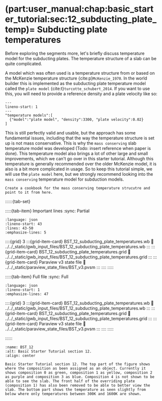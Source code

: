 (part:user_manual:chap:basic_starter_tutorial:sec:12_subducting_plate_temp)=
Subducting plate temperatures
=============================

Before exploring the segments more, let's briefly discuss temperature model for the subducting plates. The temperature structure of a slab can be quite complicated. 

A model which was often used is a temperature structure from or based on the McKenzie temperature structure {cite:p}`McKenzie_1970`. In the world builder this is implemented as the subducting plate temperature model called the `plate model` {cite:t}`turcotte_schubert_2014`. If you want to use this, you will need to provide a reference density and a plate velocity like so: 
```{code-block} json
---
lineno-start: 1
---
"temperature models":[
  {"model":"plate model", "density":3300, "plate velocity":0.02}
]
```

This is still perfectly valid and usable, but the approach has some fundamental issues, including that the way the temperature structure is set up is not mass conservative. This is why the `mass conserving` slab temperature model was developed (Todo: insert reference when paper is done). This temperature model also brings a lot of other large and small improvements, which we can't go over in this starter tutorial. Although this temperature is generally recommended over the older McKenzie model, it is also is a bit more complicated in usage. So to keep this tutorial simple, we will use the `plate model` here, but we strongly recommend looking into the `mass conserving` temperature model for subduction models.

```{todo}
Create a cookbook for the mass conserving temperature strucutre and point to it from here.
```


::::::{tab-set}

:::::{tab-item} Important lines
:sync: Partial

```{literalinclude} ../../_static/gwb_input_files/BST_12_subducting_plate_temperatures.wb
:language: json
:lineno-start: 43
:lines: 43-50
:emphasize-lines: 5
```
::::{grid} 3
:::{grid-item-card} BST_12_subducting_plate_temperatures.wb
:link: ../../_static/gwb_input_files/BST_12_subducting_plate_temperatures.wb
:::
:::{grid-item-card} BST_12_subducting_plate_temperatures.grid
:link: ../../_static/gwb_input_files/BST_12_subducting_plate_temperatures.grid
:::
:::{grid-item-card} Paraview v3 state file 
:link: ../../_static/paraview_state_files/BST_v3.pvsm
:::
::::
:::::

:::::{tab-item} Full file
:sync: Full


```{literalinclude} ../../_static/gwb_input_files/BST_12_subducting_plate_temperatures.wb
:language: json
:lineno-start: 1
:emphasize-lines: 47
```

::::{grid} 3
:::{grid-item-card} BST_12_subducting_plate_temperatures.wb
:link: ../../_static/gwb_input_files/BST_12_subducting_plate_temperatures.wb
:::
:::{grid-item-card} BST_12_subducting_plate_temperatures.grid
:link: ../../_static/gwb_input_files/BST_12_subducting_plate_temperatures.grid
:::
:::{grid-item-card} Paraview v3 state file 
:link: ../../_static/paraview_state_files/BST_v3.pvsm
:::
::::
:::::

::::::


```{figure} ../../../../doc/sphinx/_static/images/user_manual/basic_starter_tutorial/BST_12.png
:name: BST_12
:alt: Basic Starter Tutorial section 12. 
:align: center

Basic Starter Tutorial section 12. The top part of the figure shows where the composition as been assigned as an object. Currently it shows composition 0 as green, composition 1 as yellow, composition 2 as purple and composition 3 as blue. Composition 4 is not shown to be able to see the slab. The front half of the overriding plate (composition 1) has also been removed to be able to better view the slab. The bottom part shows the temperature as seen slightly from below where only temperatures between 300K and 1600K are shown. 
```